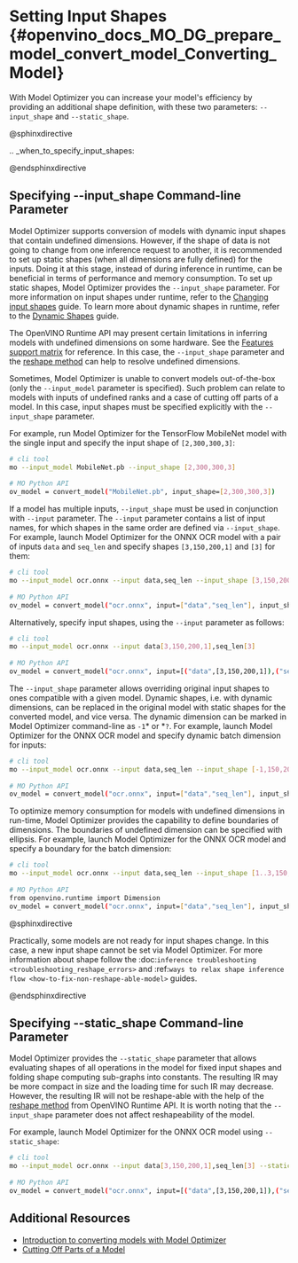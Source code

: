 # Setting Input Shapes {#openvino_docs_MO_DG_prepare_model_convert_model_Converting_Model}

With Model Optimizer you can increase your model's efficiency by providing an additional shape definition, with these two parameters: `--input_shape` and `--static_shape`.

@sphinxdirective

.. _when_to_specify_input_shapes:

@endsphinxdirective


## Specifying --input_shape Command-line Parameter
Model Optimizer supports conversion of models with dynamic input shapes that contain undefined dimensions.
However, if the shape of data is not going to change from one inference request to another,
it is recommended to set up static shapes (when all dimensions are fully defined) for the inputs.
Doing it at this stage, instead of during inference in runtime, can be beneficial in terms of performance and memory consumption.
To set up static shapes, Model Optimizer provides the `--input_shape` parameter.
For more information on input shapes under runtime, refer to the [Changing input shapes](../../../OV_Runtime_UG/ShapeInference.md) guide.
To learn more about dynamic shapes in runtime, refer to the [Dynamic Shapes](../../../OV_Runtime_UG/ov_dynamic_shapes.md) guide.

The OpenVINO Runtime API may present certain limitations in inferring models with undefined dimensions on some hardware. See the [Features support matrix](../../../OV_Runtime_UG/supported_plugins/Device_Plugins.md) for reference.
In this case, the `--input_shape` parameter and the [reshape method](../../../OV_Runtime_UG/ShapeInference.md) can help to resolve undefined dimensions.

Sometimes, Model Optimizer is unable to convert models out-of-the-box (only the `--input_model` parameter is specified).
Such problem can relate to models with inputs of undefined ranks and a case of cutting off parts of a model.
In this case, input shapes must be specified explicitly with the `--input_shape` parameter.

For example, run Model Optimizer for the TensorFlow MobileNet model with the single input
and specify the input shape of `[2,300,300,3]`:

```sh
# cli tool 
mo --input_model MobileNet.pb --input_shape [2,300,300,3]
 
# MO Python API
ov_model = convert_model("MobileNet.pb", input_shape=[2,300,300,3])
```

If a model has multiple inputs, `--input_shape` must be used in conjunction with `--input` parameter.
The `--input` parameter contains a list of input names, for which shapes in the same order are defined via `--input_shape`.
For example, launch Model Optimizer for the ONNX OCR model with a pair of inputs `data` and `seq_len`
and specify shapes `[3,150,200,1]` and `[3]` for them:

```sh
# cli tool 
mo --input_model ocr.onnx --input data,seq_len --input_shape [3,150,200,1],[3]
 
# MO Python API
ov_model = convert_model("ocr.onnx", input=["data","seq_len"], input_shape=[[3,150,200,1],[3]])
```

Alternatively, specify input shapes, using the `--input` parameter as follows:

```sh
# cli tool 
mo --input_model ocr.onnx --input data[3,150,200,1],seq_len[3]
 
# MO Python API
ov_model = convert_model("ocr.onnx", input=[("data",[3,150,200,1]),("seq_len",[3])])
```

The `--input_shape` parameter allows overriding original input shapes to ones compatible with a given model.
Dynamic shapes, i.e. with dynamic dimensions, can be replaced in the original model with static shapes for the converted model, and vice versa.
The dynamic dimension can be marked in Model Optimizer command-line as `-1`* or *`?`.
For example, launch Model Optimizer for the ONNX OCR model and specify dynamic batch dimension for inputs:

```sh
# cli tool 
mo --input_model ocr.onnx --input data,seq_len --input_shape [-1,150,200,1],[-1]
 
# MO Python API
ov_model = convert_model("ocr.onnx", input=["data","seq_len"], input_shape=[[-1,150,200,1],[-1]]
```

To optimize memory consumption for models with undefined dimensions in run-time, Model Optimizer provides the capability to define boundaries of dimensions.
The boundaries of undefined dimension can be specified with ellipsis.
For example, launch Model Optimizer for the ONNX OCR model and specify a boundary for the batch dimension:

```sh
# cli tool 
mo --input_model ocr.onnx --input data,seq_len --input_shape [1..3,150,200,1],[1..3]
 
# MO Python API
from openvino.runtime import Dimension
ov_model = convert_model("ocr.onnx", input=["data","seq_len"], input_shape=[[Dimension(1,3),150,200,1],[Dimension(1,3)]]
```

@sphinxdirective

Practically, some models are not ready for input shapes change.
In this case, a new input shape cannot be set via Model Optimizer.
For more information about shape follow the :doc:`inference troubleshooting <troubleshooting_reshape_errors>` 
and :ref:`ways to relax shape inference flow <how-to-fix-non-reshape-able-model>` guides.

@endsphinxdirective


## Specifying --static_shape Command-line Parameter
Model Optimizer provides the `--static_shape` parameter that allows evaluating shapes of all operations in the model for fixed input shapes
and folding shape computing sub-graphs into constants. The resulting IR may be more compact in size and the loading time for such IR may decrease.
However, the resulting IR will not be reshape-able with the help of the [reshape method](../../../OV_Runtime_UG/ShapeInference.md) from OpenVINO Runtime API.
It is worth noting that the `--input_shape` parameter does not affect reshapeability of the model.

For example, launch Model Optimizer for the ONNX OCR model using `--static_shape`:

```sh
# cli tool 
mo --input_model ocr.onnx --input data[3,150,200,1],seq_len[3] --static_shape
 
# MO Python API
ov_model = convert_model("ocr.onnx", input=[("data",[3,150,200,1]),("seq_len",[3])], static_shape=True)
```

## Additional Resources
* [Introduction to converting models with Model Optimizer](../../Deep_Learning_Model_Optimizer_DevGuide.md)
* [Cutting Off Parts of a Model](Cutting_Model.md)
